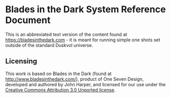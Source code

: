 # Blades in the Dark System Reference Document

This is an abbreviated text version of the content found at https://bladesinthedark.com - it is meant for running simple one shots set outside of the standard Duskvol universe.

## Licensing

This work is based on Blades in the Dark (found at http://www.bladesinthedark.com/), product of One Seven Design, developed and authored by John Harper, and licensed for our use under the [Creative Commons Attribution 3.0 Unported license](http://creativecommons.org/licenses/by/3.0/).
